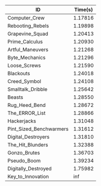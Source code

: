 |ID|Time(s)|
|-|-|
|Computer_Crew|1.17816|
|Rebooting_Rebels|1.19898|
|Grapevine_Squad|1.20413|
|Prime_Calculus|1.20930|
|Artful_Maneuvers|1.21268|
|Byte_Mechanics|1.21296|
|Loose_Screws|1.21590|
|Blackouts|1.24018|
|Creed_Symbol|1.24108|
|Smalltalk_Dribble|1.25642|
|Beasts|1.28550|
|Rug_Heed_Bend|1.28672|
|The_ERROR_List|1.28866|
|Hackerjacks|1.31048|
|Pint_Sized_Benchwarmers|1.31612|
|Digital_Destroyers|1.31810|
|The_Hit_Blunders|1.32388|
|Gonzo_Brutes|1.36703|
|Pseudo_Boom|1.39234|
|Digitally_Destroyed|1.75982|
|Key_to_Innovation|inf|
